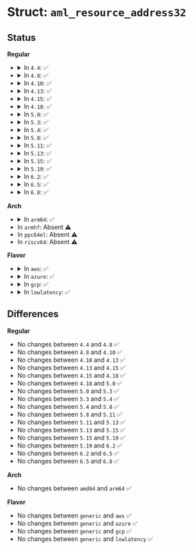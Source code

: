 # Struct: <code>aml_resource_address32</code>

## Status
<b>Regular</b>
<ul>
<li>
<details>
<summary>In <code>4.4</code>: ✅</summary>

```c
struct aml_resource_address32 {
    u8 descriptor_type;
    u16 resource_length;
    u8 resource_type;
    u8 flags;
    u8 specific_flags;
    u32 granularity;
    u32 minimum;
    u32 maximum;
    u32 translation_offset;
    u32 address_length;
};
```
</details>
</li>
<li>
<details>
<summary>In <code>4.8</code>: ✅</summary>

```c
struct aml_resource_address32 {
    u8 descriptor_type;
    u16 resource_length;
    u8 resource_type;
    u8 flags;
    u8 specific_flags;
    u32 granularity;
    u32 minimum;
    u32 maximum;
    u32 translation_offset;
    u32 address_length;
};
```
</details>
</li>
<li>
<details>
<summary>In <code>4.10</code>: ✅</summary>

```c
struct aml_resource_address32 {
    u8 descriptor_type;
    u16 resource_length;
    u8 resource_type;
    u8 flags;
    u8 specific_flags;
    u32 granularity;
    u32 minimum;
    u32 maximum;
    u32 translation_offset;
    u32 address_length;
};
```
</details>
</li>
<li>
<details>
<summary>In <code>4.13</code>: ✅</summary>

```c
struct aml_resource_address32 {
    u8 descriptor_type;
    u16 resource_length;
    u8 resource_type;
    u8 flags;
    u8 specific_flags;
    u32 granularity;
    u32 minimum;
    u32 maximum;
    u32 translation_offset;
    u32 address_length;
};
```
</details>
</li>
<li>
<details>
<summary>In <code>4.15</code>: ✅</summary>

```c
struct aml_resource_address32 {
    u8 descriptor_type;
    u16 resource_length;
    u8 resource_type;
    u8 flags;
    u8 specific_flags;
    u32 granularity;
    u32 minimum;
    u32 maximum;
    u32 translation_offset;
    u32 address_length;
};
```
</details>
</li>
<li>
<details>
<summary>In <code>4.18</code>: ✅</summary>

```c
struct aml_resource_address32 {
    u8 descriptor_type;
    u16 resource_length;
    u8 resource_type;
    u8 flags;
    u8 specific_flags;
    u32 granularity;
    u32 minimum;
    u32 maximum;
    u32 translation_offset;
    u32 address_length;
};
```
</details>
</li>
<li>
<details>
<summary>In <code>5.0</code>: ✅</summary>

```c
struct aml_resource_address32 {
    u8 descriptor_type;
    u16 resource_length;
    u8 resource_type;
    u8 flags;
    u8 specific_flags;
    u32 granularity;
    u32 minimum;
    u32 maximum;
    u32 translation_offset;
    u32 address_length;
};
```
</details>
</li>
<li>
<details>
<summary>In <code>5.3</code>: ✅</summary>

```c
struct aml_resource_address32 {
    u8 descriptor_type;
    u16 resource_length;
    u8 resource_type;
    u8 flags;
    u8 specific_flags;
    u32 granularity;
    u32 minimum;
    u32 maximum;
    u32 translation_offset;
    u32 address_length;
};
```
</details>
</li>
<li>
<details>
<summary>In <code>5.4</code>: ✅</summary>

```c
struct aml_resource_address32 {
    u8 descriptor_type;
    u16 resource_length;
    u8 resource_type;
    u8 flags;
    u8 specific_flags;
    u32 granularity;
    u32 minimum;
    u32 maximum;
    u32 translation_offset;
    u32 address_length;
};
```
</details>
</li>
<li>
<details>
<summary>In <code>5.8</code>: ✅</summary>

```c
struct aml_resource_address32 {
    u8 descriptor_type;
    u16 resource_length;
    u8 resource_type;
    u8 flags;
    u8 specific_flags;
    u32 granularity;
    u32 minimum;
    u32 maximum;
    u32 translation_offset;
    u32 address_length;
};
```
</details>
</li>
<li>
<details>
<summary>In <code>5.11</code>: ✅</summary>

```c
struct aml_resource_address32 {
    u8 descriptor_type;
    u16 resource_length;
    u8 resource_type;
    u8 flags;
    u8 specific_flags;
    u32 granularity;
    u32 minimum;
    u32 maximum;
    u32 translation_offset;
    u32 address_length;
};
```
</details>
</li>
<li>
<details>
<summary>In <code>5.13</code>: ✅</summary>

```c
struct aml_resource_address32 {
    u8 descriptor_type;
    u16 resource_length;
    u8 resource_type;
    u8 flags;
    u8 specific_flags;
    u32 granularity;
    u32 minimum;
    u32 maximum;
    u32 translation_offset;
    u32 address_length;
};
```
</details>
</li>
<li>
<details>
<summary>In <code>5.15</code>: ✅</summary>

```c
struct aml_resource_address32 {
    u8 descriptor_type;
    u16 resource_length;
    u8 resource_type;
    u8 flags;
    u8 specific_flags;
    u32 granularity;
    u32 minimum;
    u32 maximum;
    u32 translation_offset;
    u32 address_length;
};
```
</details>
</li>
<li>
<details>
<summary>In <code>5.19</code>: ✅</summary>

```c
struct aml_resource_address32 {
    u8 descriptor_type;
    u16 resource_length;
    u8 resource_type;
    u8 flags;
    u8 specific_flags;
    u32 granularity;
    u32 minimum;
    u32 maximum;
    u32 translation_offset;
    u32 address_length;
};
```
</details>
</li>
<li>
<details>
<summary>In <code>6.2</code>: ✅</summary>

```c
struct aml_resource_address32 {
    u8 descriptor_type;
    u16 resource_length;
    u8 resource_type;
    u8 flags;
    u8 specific_flags;
    u32 granularity;
    u32 minimum;
    u32 maximum;
    u32 translation_offset;
    u32 address_length;
};
```
</details>
</li>
<li>
<details>
<summary>In <code>6.5</code>: ✅</summary>

```c
struct aml_resource_address32 {
    u8 descriptor_type;
    u16 resource_length;
    u8 resource_type;
    u8 flags;
    u8 specific_flags;
    u32 granularity;
    u32 minimum;
    u32 maximum;
    u32 translation_offset;
    u32 address_length;
};
```
</details>
</li>
<li>
<details>
<summary>In <code>6.8</code>: ✅</summary>

```c
struct aml_resource_address32 {
    u8 descriptor_type;
    u16 resource_length;
    u8 resource_type;
    u8 flags;
    u8 specific_flags;
    u32 granularity;
    u32 minimum;
    u32 maximum;
    u32 translation_offset;
    u32 address_length;
};
```
</details>
</li>
</ul>
<b>Arch</b>
<ul>
<li>
<details>
<summary>In <code>arm64</code>: ✅</summary>

```c
struct aml_resource_address32 {
    u8 descriptor_type;
    u16 resource_length;
    u8 resource_type;
    u8 flags;
    u8 specific_flags;
    u32 granularity;
    u32 minimum;
    u32 maximum;
    u32 translation_offset;
    u32 address_length;
};
```
</details>
</li>
<li>
In <code>armhf</code>: Absent ⚠️
</li>
<li>
In <code>ppc64el</code>: Absent ⚠️
</li>
<li>
In <code>riscv64</code>: Absent ⚠️
</li>
</ul>
<b>Flavor</b>
<ul>
<li>
<details>
<summary>In <code>aws</code>: ✅</summary>

```c
struct aml_resource_address32 {
    u8 descriptor_type;
    u16 resource_length;
    u8 resource_type;
    u8 flags;
    u8 specific_flags;
    u32 granularity;
    u32 minimum;
    u32 maximum;
    u32 translation_offset;
    u32 address_length;
};
```
</details>
</li>
<li>
<details>
<summary>In <code>azure</code>: ✅</summary>

```c
struct aml_resource_address32 {
    u8 descriptor_type;
    u16 resource_length;
    u8 resource_type;
    u8 flags;
    u8 specific_flags;
    u32 granularity;
    u32 minimum;
    u32 maximum;
    u32 translation_offset;
    u32 address_length;
};
```
</details>
</li>
<li>
<details>
<summary>In <code>gcp</code>: ✅</summary>

```c
struct aml_resource_address32 {
    u8 descriptor_type;
    u16 resource_length;
    u8 resource_type;
    u8 flags;
    u8 specific_flags;
    u32 granularity;
    u32 minimum;
    u32 maximum;
    u32 translation_offset;
    u32 address_length;
};
```
</details>
</li>
<li>
<details>
<summary>In <code>lowlatency</code>: ✅</summary>

```c
struct aml_resource_address32 {
    u8 descriptor_type;
    u16 resource_length;
    u8 resource_type;
    u8 flags;
    u8 specific_flags;
    u32 granularity;
    u32 minimum;
    u32 maximum;
    u32 translation_offset;
    u32 address_length;
};
```
</details>
</li>
</ul>

## Differences
<b>Regular</b>
<ul>
<li>
No changes between <code>4.4</code> and <code>4.8</code> ✅
</li>
<li>
No changes between <code>4.8</code> and <code>4.10</code> ✅
</li>
<li>
No changes between <code>4.10</code> and <code>4.13</code> ✅
</li>
<li>
No changes between <code>4.13</code> and <code>4.15</code> ✅
</li>
<li>
No changes between <code>4.15</code> and <code>4.18</code> ✅
</li>
<li>
No changes between <code>4.18</code> and <code>5.0</code> ✅
</li>
<li>
No changes between <code>5.0</code> and <code>5.3</code> ✅
</li>
<li>
No changes between <code>5.3</code> and <code>5.4</code> ✅
</li>
<li>
No changes between <code>5.4</code> and <code>5.8</code> ✅
</li>
<li>
No changes between <code>5.8</code> and <code>5.11</code> ✅
</li>
<li>
No changes between <code>5.11</code> and <code>5.13</code> ✅
</li>
<li>
No changes between <code>5.13</code> and <code>5.15</code> ✅
</li>
<li>
No changes between <code>5.15</code> and <code>5.19</code> ✅
</li>
<li>
No changes between <code>5.19</code> and <code>6.2</code> ✅
</li>
<li>
No changes between <code>6.2</code> and <code>6.5</code> ✅
</li>
<li>
No changes between <code>6.5</code> and <code>6.8</code> ✅
</li>
</ul>
<b>Arch</b>
<ul>
<li>
No changes between <code>amd64</code> and <code>arm64</code> ✅
</li>
</ul>
<b>Flavor</b>
<ul>
<li>
No changes between <code>generic</code> and <code>aws</code> ✅
</li>
<li>
No changes between <code>generic</code> and <code>azure</code> ✅
</li>
<li>
No changes between <code>generic</code> and <code>gcp</code> ✅
</li>
<li>
No changes between <code>generic</code> and <code>lowlatency</code> ✅
</li>
</ul>
